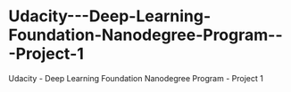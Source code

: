# Udacity---Deep-Learning-Foundation-Nanodegree-Program---Project-1
Udacity - Deep Learning Foundation Nanodegree Program - Project 1
